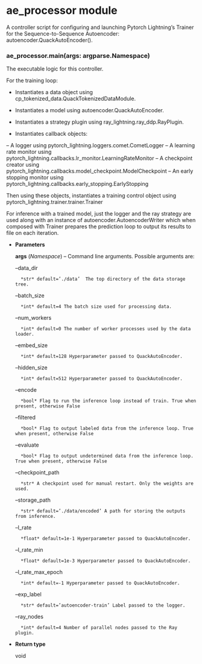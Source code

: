 # ae_processor module

A controller script for configuring and launching Pytorch Lightning’s Trainer for the Sequence-to-Sequence
Autoencoder: autoencoder.QuackAutoEncoder().


### ae_processor.main(args: argparse.Namespace)
The executable logic for this controller.

For the training loop:


* Instantiates a data object using cp_tokenized_data.QuackTokenizedDataModule.


* Instantiates a model using autoencoder.QuackAutoEncoder.


* Instantiates a strategy plugin using ray_lightning.ray_ddp.RayPlugin.


* Instantiates callback objects:

– A logger using pytorch_lightning.loggers.comet.CometLogger
– A learning rate monitor using pytorch_lightning.callbacks.lr_monitor.LearningRateMonitor
– A checkpoint creator using pytorch_lightning.callbacks.model_checkpoint.ModelCheckpoint
– An early stopping monitor using pytorch_lightning.callbacks.early_stopping.EarlyStopping

Then using these objects, instantiates a training control object using pytorch_lightning.trainer.trainer.Trainer

For inference with a trained model, just the logger and the ray strategy are used along with an instance of
autoencoder.AutoencoderWriter which when composed with Trainer prepares the prediction loop to output its results
to file on each iteration.


* **Parameters**

    **args** (*Namespace*) – Command line arguments.  Possible arguments are:

    –data_dir

        *str* default=’./data’  The top directory of the data storage tree.

    –batch_size

        *int* default=4 The batch size used for processing data.

    –num_workers

        *int* default=0 The number of worker processes used by the data loader.

    –embed_size

        *int* default=128 Hyperparameter passed to QuackAutoEncoder.

    –hidden_size

        *int* default=512 Hyperparameter passed to QuackAutoEncoder.

    –encode

        *bool* Flag to run the inference loop instead of train. True when present, otherwise False

    –filtered

        *bool* Flag to output labeled data from the inference loop. True when present, otherwise False

    –evaluate

        *bool* Flag to output undetermined data from the inference loop. True when present, otherwise False

    –checkpoint_path

        *str* A checkpoint used for manual restart. Only the weights are used.

    –storage_path

        *str* default=’./data/encoded’ A path for storing the outputs from inference.

    –l_rate

        *float* default=1e-1 Hyperparameter passed to QuackAutoEncoder.

    –l_rate_min

        *float* default=1e-3 Hyperparameter passed to QuackAutoEncoder.

    –l_rate_max_epoch

        *int* default=-1 Hyperparameter passed to QuackAutoEncoder.

    –exp_label

        *str* default=’autoencoder-train’ Label passed to the logger.

    –ray_nodes

        *int* default=4 Number of parallel nodes passed to the Ray plugin.




* **Return type**

    void
